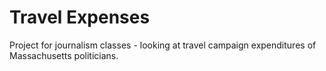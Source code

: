 # Travel Expenses
Project for journalism classes - looking at travel campaign expenditures of Massachusetts politicians.
